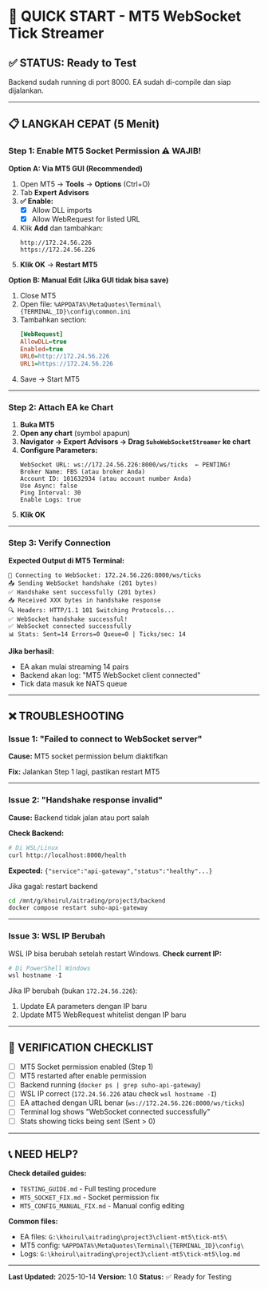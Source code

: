 # 🚀 QUICK START - MT5 WebSocket Tick Streamer

## ✅ STATUS: Ready to Test

Backend sudah running di port 8000. EA sudah di-compile dan siap dijalankan.

---

## 📋 LANGKAH CEPAT (5 Menit)

### **Step 1: Enable MT5 Socket Permission** ⚠️ **WAJIB!**

**Option A: Via MT5 GUI (Recommended)**
1. Open MT5 → **Tools** → **Options** (Ctrl+O)
2. Tab **Expert Advisors**
3. **✅ Enable:**
   - [x] Allow DLL imports
   - [x] Allow WebRequest for listed URL
4. Klik **Add** dan tambahkan:
   ```
   http://172.24.56.226
   https://172.24.56.226
   ```
5. **Klik OK** → **Restart MT5**

**Option B: Manual Edit (Jika GUI tidak bisa save)**
1. Close MT5
2. Open file: `%APPDATA%\MetaQuotes\Terminal\{TERMINAL_ID}\config\common.ini`
3. Tambahkan section:
   ```ini
   [WebRequest]
   AllowDLL=true
   Enabled=true
   URL0=http://172.24.56.226
   URL1=https://172.24.56.226
   ```
4. Save → Start MT5

---

### **Step 2: Attach EA ke Chart**

1. **Buka MT5**
2. **Open any chart** (symbol apapun)
3. **Navigator → Expert Advisors → Drag `SuhoWebSocketStreamer` ke chart**
4. **Configure Parameters:**
   ```
   WebSocket URL: ws://172.24.56.226:8000/ws/ticks  ← PENTING!
   Broker Name: FBS (atau broker Anda)
   Account ID: 101632934 (atau account number Anda)
   Use Async: false
   Ping Interval: 30
   Enable Logs: true
   ```
5. **Klik OK**

---

### **Step 3: Verify Connection**

**Expected Output di MT5 Terminal:**
```
🔌 Connecting to WebSocket: 172.24.56.226:8000/ws/ticks
📤 Sending WebSocket handshake (201 bytes)
✅ Handshake sent successfully (201 bytes)
📥 Received XXX bytes in handshake response
🔍 Headers: HTTP/1.1 101 Switching Protocols...
✅ WebSocket handshake successful!
✅ WebSocket connected successfully
📊 Stats: Sent=14 Errors=0 Queue=0 | Ticks/sec: 14
```

**Jika berhasil:**
- EA akan mulai streaming 14 pairs
- Backend akan log: "MT5 WebSocket client connected"
- Tick data masuk ke NATS queue

---

## ❌ TROUBLESHOOTING

### Issue 1: "Failed to connect to WebSocket server"

**Cause:** MT5 socket permission belum diaktifkan

**Fix:** Jalankan Step 1 lagi, pastikan restart MT5

---

### Issue 2: "Handshake response invalid"

**Cause:** Backend tidak jalan atau port salah

**Check Backend:**
```bash
# Di WSL/Linux
curl http://localhost:8000/health
```

**Expected:** `{"service":"api-gateway","status":"healthy"...}`

Jika gagal: restart backend
```bash
cd /mnt/g/khoirul/aitrading/project3/backend
docker compose restart suho-api-gateway
```

---

### Issue 3: WSL IP Berubah

WSL IP bisa berubah setelah restart Windows. **Check current IP:**

```powershell
# Di PowerShell Windows
wsl hostname -I
```

Jika IP berubah (bukan `172.24.56.226`):
1. Update EA parameters dengan IP baru
2. Update MT5 WebRequest whitelist dengan IP baru

---

## 🎯 VERIFICATION CHECKLIST

- [ ] MT5 Socket permission enabled (Step 1)
- [ ] MT5 restarted after enable permission
- [ ] Backend running (`docker ps | grep suho-api-gateway`)
- [ ] WSL IP correct (`172.24.56.226` atau check `wsl hostname -I`)
- [ ] EA attached dengan URL benar (`ws://172.24.56.226:8000/ws/ticks`)
- [ ] Terminal log shows "WebSocket connected successfully"
- [ ] Stats showing ticks being sent (Sent > 0)

---

## 📞 NEED HELP?

**Check detailed guides:**
- `TESTING_GUIDE.md` - Full testing procedure
- `MT5_SOCKET_FIX.md` - Socket permission fix
- `MT5_CONFIG_MANUAL_FIX.md` - Manual config editing

**Common files:**
- EA files: `G:\khoirul\aitrading\project3\client-mt5\tick-mt5\`
- MT5 config: `%APPDATA%\MetaQuotes\Terminal\{TERMINAL_ID}\config\`
- Logs: `G:\khoirul\aitrading\project3\client-mt5\tick-mt5\log.md`

---

**Last Updated:** 2025-10-14
**Version:** 1.0
**Status:** ✅ Ready for Testing
